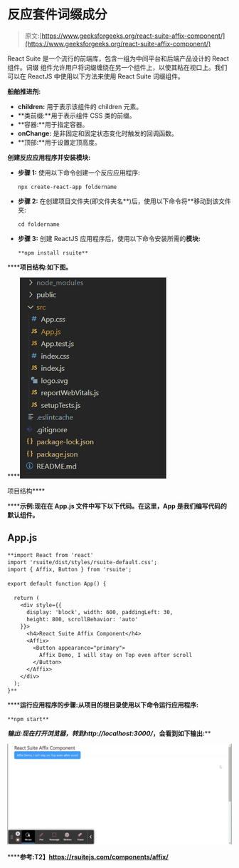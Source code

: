 # 反应套件词缀成分

> 原文:[https://www.geeksforgeeks.org/react-suite-affix-component/](https://www.geeksforgeeks.org/react-suite-affix-component/)

React Suite 是一个流行的前端库，包含一组为中间平台和后端产品设计的 React 组件。词缀  组件允许用户将词缀缠绕在另一个组件上，以使其粘在视口上。我们可以在 ReactJS 中使用以下方法来使用 React Suite 词缀组件。

**船舶推进剂:**

*   **children:** 用于表示该组件的 children 元素。
*   **类前缀:**用于表示组件 CSS 类的前缀。
*   **容器:**用于指定容器。
*   **onChange:** 是非固定和固定状态变化时触发的回调函数。
*   **顶部:**用于设置定顶高度。

**创建反应应用程序并安装模块:**

*   **步骤 1:** 使用以下命令创建一个反应应用程序:

    ```
    npx create-react-app foldername
    ```

*   **步骤 2:** 在创建项目文件夹(即文件夹名**)后，使用以下命令将**移动到该文件夹:

    ```
    cd foldername
    ```

*   **步骤 3:** 创建 ReactJS 应用程序后，使用以下命令安装所需的****模块:****

    ```
    **npm install rsuite**
    ```

******项目结构:**如下图。****

****![](img/f04ae0d8b722a9fff0bd9bd138b29c23.png)

项目结构**** 

******示例:**现在在 **App.js** 文件中写下以下代码。在这里，App 是我们编写代码的默认组件。****

## ****App.js****

```
**import React from 'react'
import 'rsuite/dist/styles/rsuite-default.css';
import { Affix, Button } from 'rsuite';

export default function App() {

  return (
    <div style={{
      display: 'block', width: 600, paddingLeft: 30, 
      height: 800, scrollBehavior: 'auto'
    }}>
      <h4>React Suite Affix Component</h4>
      <Affix>
        <Button appearance="primary">
          Affix Demo, I will stay on Top even after scroll
        </Button>
      </Affix>
    </div>
  );
}**
```

******运行应用程序的步骤:**从项目的根目录使用以下命令运行应用程序:****

```
**npm start**
```

******输出:**现在打开浏览器，转到***http://localhost:3000/***，会看到如下输出:****

****![](img/01d338a9645a364889d8493beaa0ec46.png)****

******参考:**T2】https://rsuitejs.com/components/affix/****